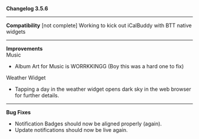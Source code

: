 **Changelog 3.5.6**

----
**Compatibility**
[not complete] Working to kick out iCalBuddy with BTT native widgets

----
**Improvements**
<br>
Music
- Album Art for Music is WORRKKINGG (Boy this was a hard one to fix)

Weather Widget
- Tapping a day in the weather widget opens dark sky in the web browser for further details.

----
**Bug Fixes**
- Notification Badges should now be aligned properly (again). 
- Update notifications should now be live again.
